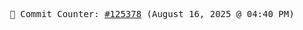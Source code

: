 <p align="center">
    <samp>
        📮 Commit Counter: <a href="https://github.com/Javascript-void0/Javascript-void0/commits/main">#125378</a> (August 16, 2025 @ 04:40 PM)
    </samp>
</p>